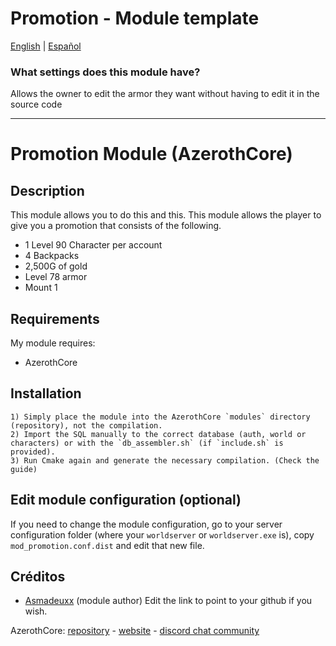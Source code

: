 # Promotion - Module template

[English](README.md) | [Español](README_ES.md)

### What settings does this module have?

Allows the owner to edit the armor they want without having to edit it in the source code

-------------------------------------------------------

# Promotion Module (AzerothCore)

## Description

This module allows you to do this and this.
This module allows the player to give you a promotion that consists of the following.
* 1 Level 90 Character per account
* 4 Backpacks 
* 2,500G of gold
* Level 78 armor
* Mount 1


## Requirements

My module requires:

- AzerothCore 


## Installation

```
1) Simply place the module into the AzerothCore `modules` directory (repository), not the compilation.
2) Import the SQL manually to the correct database (auth, world or characters) or with the `db_assembler.sh` (if `include.sh` is provided).
3) Run Cmake again and generate the necessary compilation. (Check the guide)
```

## Edit module configuration (optional)

If you need to change the module configuration, go to your server configuration folder (where your `worldserver` or `worldserver.exe` is), copy `mod_promotion.conf.dist` and edit that new file.

## Créditos

* [Asmadeuxx](https://github.com/Asmadeuxx) (module author) Edit the link to point to your github if you wish.

AzerothCore: [repository](https://github.com/azerothcore) - [website](http://azerothcore.org/) - [discord chat community](https://discord.gg/PaqQRkd)

